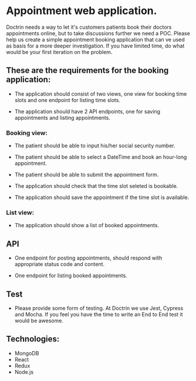 # Appointment web application. 

Doctrin needs a way to let it's customers patients book their doctors appointments online, but to take discussions further we need a POC. 
Please help us create a simple appointment booking application that can ve used as basis for a more deeper investigation. If you have limited time, do what would be your first iteration on the problem.

## These are the requirements for the booking application:

- The application should consist of two views, one view for booking time slots and one endpoint for listing time slots.

- The application should have 2 API endpoints, one for saving appointments and listing appointments.


### Booking view:

- The patient should be able to input his/her social security number.

- The patient should be able to select a DateTime and book an hour-long appointment.

- The patient should be able to submit the appointment form.

- The application should check that the time slot seleted is bookable.

- The application should save the appointment if the time slot is available. 

### List view:

- The application should show a list of booked appointments. 


## API

- One endpoint for posting appointments, should respond with appropriate status code and content.

- One endpoint for listing booked appointments.

## Test

- Please provide some form of testing. At Doctrin we use Jest, Cypress and Mocha. If you feel you have the time to write an End to End test it would be awesome.

## Technologies:

- MongoDB
- React
- Redux
- Node.js


